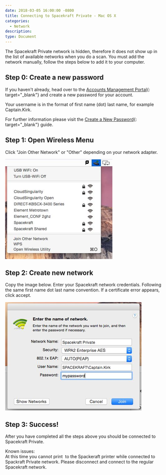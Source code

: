 ```yaml
---
date: 2018-03-05 16:00:00 -0800
title: Connecting to Spacekraft Private - Mac OS X
categories:
  - Network
description:
type: Document
---
```


<u><em><strong></strong></em></u>

The Spacekraft Private network is hidden, therefore it does not show up in the list of available networks when you do a scan. You must add the network manually, follow the steps below to add it to your computer.

## Step 0: Create a new password

If you haven't already, head over to the&nbsp;[Accounts Management Portal](http://accounts.cmpny.com/pwm){: target="_blank"}&nbsp;and create a new password for your account.

Your username is in the format of first name (dot) last name, for example Captain.Kirk.

For further information please visit the&nbsp;[Create a New Password](http://support.spacekraft.co/support/solutions/articles/1000019662-create-a-new-password){: target="_blank"}&nbsp;guide.

## Step 1: Open Wireless Menu

Click "Join Other Network" or "Other" depending on your network adapter.

![](/uploads/step1.JPG)

## Step 2: Create new network

Copy the image below. Enter your Spacekraft network credentials. Following the same first name dot last name convention. If a certificate error appears, click accept.

![](/uploads/step2.JPG)

## Step 3: Success!

After you have completed all the steps above you should be connected to Spacekraft Private.

Known issues:<br>At this time you cannot print &nbsp;to the Spackeraft printer while connected to Spackraft Private network. Please disconnect and connect to the regular Spacekraft network.